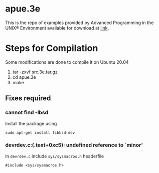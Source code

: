 # apue.3e

This is the repo of examples provided by Advanced Programming in the UNIX® Environment available for download at [link](http://www.apuebook.com/code3e.html).

# Steps for Compilation
Some modifications are done to compile it on Ubuntu 20.04

1. tar -zxvf src.3e.tar.gz
2. cd apue.3e
3. make

## Fixes required

### cannot find -lbsd
Install the package using 

```
sudo apt-get install libbsd-dev
```

### devrdev.c:(.text+0xc5): undefined reference to `minor’

In `devrdev.c` include `sys/sysmacros.h` headerfile

```
#include <sys/sysmacros.h>
```
